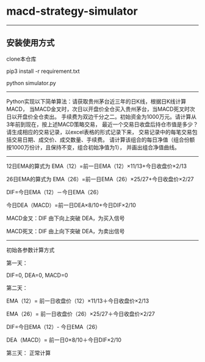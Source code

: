 # macd-strategy-simulator

---
## 安装使用方式

clone本仓库

pip3 install -r requirement.txt

python simulator.py

---

Python实现以下简单算法：请获取贵州茅台近三年的日K线，根据日K线计算MACD，
当MACD金叉时，次日以开盘价全仓买入贵州茅台，当MACD死叉时次日以开盘价全仓卖出。
手续费为双边千分之二。初始资金为1000万元。请计算从3年前到现在，按上述MACD策略交易，
最近一个交易日收盘后持仓市值是多少？请生成相应的交易记录，以excel表格的形式记录下来，
交易记录中的每笔交易包括交易日期、成交价、成交数量、手续费。
请计算该组合的每日净值（组合份额按1000万份计，且保持不变，组合初始净值为1），
并画出组合净值曲线。

---

12日EMA的算式为
EMA（12）=前一日EMA（12）×11/13+今日收盘价×2/13

26日EMA的算式为
EMA（26）=前一日EMA（26）×25/27+今日收盘价×2/27

DIF=今日EMA（12）－今日EMA（26）

今日DEA（MACD）=前一日DEA×8/10+今日DIF×2/10

MACD金叉：DIF 由下向上突破 DEA，为买入信号

MACD死叉：DIF 由上向下突破 DEA，为卖出信号

---
初始各参数计算方式

第一天：

DIF=0, DEA=0, MACD=0

第二天：

EMA（12）= 前一日收盘价（12）×11/13＋今日收盘价×2/13

EMA（26）= 前一日收盘价（26）×25/27＋今日收盘价×2/27

DIF=今日EMA（12）- 今日EMA（26）

DEA（MACD）= 前一日0×8/10＋今日DIF×2/10

第三天：
正常计算